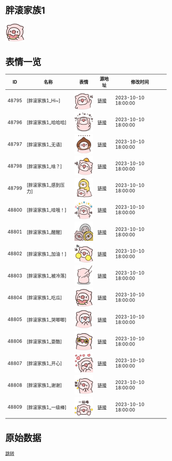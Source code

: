 # 胖滚家族1

<img src="./cover.png" height="60" alt="cover" />

# 表情一览

|ID|名称|表情|源地址|修改时间|
|----|----|----|----|----|
|48795|[胖滚家族1_Hi~]|<img src="./pic/048795_%5B胖滚家族1_Hi~%5D.png" height="60" alt="Hi~"/>|[链接](https://i0.hdslb.com/bfs/garb/578b9d951eff50c760c48282d5490a47d45e092d.png)|2023-10-10 18:00:00|
|48796|[胖滚家族1_哈哈哈]|<img src="./pic/048796_%5B胖滚家族1_哈哈哈%5D.png" height="60" alt="哈哈哈"/>|[链接](https://i0.hdslb.com/bfs/garb/167924923fd334838e2045be1defdeed25f77ed8.png)|2023-10-10 18:00:00|
|48797|[胖滚家族1_无语]|<img src="./pic/048797_%5B胖滚家族1_无语%5D.png" height="60" alt="无语"/>|[链接](https://i0.hdslb.com/bfs/garb/0d80171583126c3dd5d2c89388b62fbeeb87a84e.png)|2023-10-10 18:00:00|
|48798|[胖滚家族1_啥？]|<img src="./pic/048798_%5B胖滚家族1_啥？%5D.png" height="60" alt="啥？"/>|[链接](https://i0.hdslb.com/bfs/garb/130f474d456795b42f85408fcf7cd2b52ccd157e.png)|2023-10-10 18:00:00|
|48799|[胖滚家族1_感到压力]|<img src="./pic/048799_%5B胖滚家族1_感到压力%5D.png" height="60" alt="感到压力"/>|[链接](https://i0.hdslb.com/bfs/garb/f769da26bb0fec5f1f7ce99118d1007f29538d75.png)|2023-10-10 18:00:00|
|48800|[胖滚家族1_哇哦！]|<img src="./pic/048800_%5B胖滚家族1_哇哦！%5D.png" height="60" alt="哇哦！"/>|[链接](https://i0.hdslb.com/bfs/garb/ad0084a6b3897077363ce2141f18bc7b27714e92.png)|2023-10-10 18:00:00|
|48801|[胖滚家族1_醒醒]|<img src="./pic/048801_%5B胖滚家族1_醒醒%5D.png" height="60" alt="醒醒"/>|[链接](https://i0.hdslb.com/bfs/garb/ba64273273c49b693b09ff78f757d970a556ac7f.png)|2023-10-10 18:00:00|
|48802|[胖滚家族1_加油！]|<img src="./pic/048802_%5B胖滚家族1_加油！%5D.png" height="60" alt="加油！"/>|[链接](https://i0.hdslb.com/bfs/garb/c4be4cac0dfe7a1676ccc175d419105e87593ca8.png)|2023-10-10 18:00:00|
|48803|[胖滚家族1_被冷落]|<img src="./pic/048803_%5B胖滚家族1_被冷落%5D.png" height="60" alt="被冷落"/>|[链接](https://i0.hdslb.com/bfs/garb/d095800fd359a137ef4a856126eb16c9aa62bc7a.png)|2023-10-10 18:00:00|
|48804|[胖滚家族1_吃瓜]|<img src="./pic/048804_%5B胖滚家族1_吃瓜%5D.png" height="60" alt="吃瓜"/>|[链接](https://i0.hdslb.com/bfs/garb/3754d8c0fb3eae638bbe5e8b2ea134a5eba1f14e.png)|2023-10-10 18:00:00|
|48805|[胖滚家族1_哭唧唧]|<img src="./pic/048805_%5B胖滚家族1_哭唧唧%5D.png" height="60" alt="哭唧唧"/>|[链接](https://i0.hdslb.com/bfs/garb/96ed52b46ed38aa78e6e8a3109dc29bcb4a5febf.png)|2023-10-10 18:00:00|
|48806|[胖滚家族1_耍酷]|<img src="./pic/048806_%5B胖滚家族1_耍酷%5D.png" height="60" alt="耍酷"/>|[链接](https://i0.hdslb.com/bfs/garb/70af24cd0cdcc44b3a77bdfb03fe8a31560641e4.png)|2023-10-10 18:00:00|
|48807|[胖滚家族1_开心]|<img src="./pic/048807_%5B胖滚家族1_开心%5D.png" height="60" alt="开心"/>|[链接](https://i0.hdslb.com/bfs/garb/7e0bce3a619e14076a93ed5e58f281457fbedf97.png)|2023-10-10 18:00:00|
|48808|[胖滚家族1_谢谢]|<img src="./pic/048808_%5B胖滚家族1_谢谢%5D.png" height="60" alt="谢谢"/>|[链接](https://i0.hdslb.com/bfs/garb/d5cb36ac5c5ba47d530b1128ca61934fb18d37f2.png)|2023-10-10 18:00:00|
|48809|[胖滚家族1_一级棒]|<img src="./pic/048809_%5B胖滚家族1_一级棒%5D.png" height="60" alt="一级棒"/>|[链接](https://i0.hdslb.com/bfs/garb/698f9464e7c41767b5c4472a2877af5fc1b9da96.png)|2023-10-10 18:00:00|

# 原始数据

[跳转](./raw.json)

